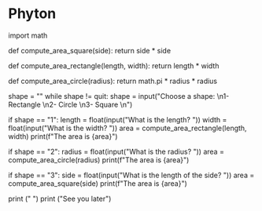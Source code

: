 # Phyton
import math

def compute_area_square(side):
    return side * side

def compute_area_rectangle(length, width):
    return length * width

def compute_area_circle(radius):
    return math.pi * radius * radius

shape = ""
while shape != quit:
  shape = input("Choose a shape: \n1- Rectangle \n2- Circle \n3- Square \n")

  if shape == "1":
        length = float(input("What is the length? "))
        width = float(input("What is the width? "))
        area = compute_area_rectangle(length, width)
        print(f"The area is {area}")

  if shape == "2":
        radius = float(input("What is the radius? "))
        area = compute_area_circle(radius)
        print(f"The area is {area}")
      
  if shape == "3":
        side = float(input("What is the length of the side? "))
        area = compute_area_square(side)
        print(f"The area is {area}")

print (" ")
print ("See you later")

